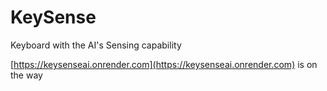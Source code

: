 # KeySense
Keyboard with the AI's Sensing capability

[https://keysenseai.onrender.com](https://keysenseai.onrender.com) is on the way 
